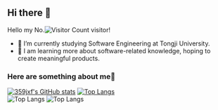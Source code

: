 ## Hi there 👋

<!--
**359jxf/359jxf** is a ✨ _special_ ✨ repository because its `README.md` (this file) appears on your GitHub profile.

Here are some ideas to get you started:

- 🔭 I’m currently working on ...
- 🌱 I’m currently learning ...
- 👯 I’m looking to collaborate on ...
- 🤔 I’m looking for help with ...
- 💬 Ask me about ...
- 📫 How to reach me: ...
- 😄 Pronouns: ...
- ⚡ Fun fact: ...

chart: https://gitcode.com/gh_mirrors/gi/github-readme-activity-graph/overview?utm_source=artical_gitcode&index=bottom&type=card&webUrl&isLogin=null
others: https://github.com/anuraghazra/github-readme-stats
icons: https://dev.to/envoy_/150-badges-for-github-pnk
-->

Hello my No.![Visitor Count](https://profile-counter.glitch.me/359jxf/count.svg) visitor!

- 🔭 I’m currently studying Software Engineering at Tongji University.
- 🌱 I am learning more about software-related knowledge, hoping to create meaningful products.

### Here are something about me🤔

[![359jxf's GitHub stats](https://github-readme-stats.vercel.app/api?username=359jxf)](https://github.com/anuraghazra/github-readme-stats)
[![Top Langs](https://github-readme-stats.vercel.app/api/top-langs/?username=359jxf&layout=donut)](https://github.com/anuraghazra/github-readme-stats)
<br>
![Top Langs](https://img.shields.io/badge/Vue.js-35495E?style=for-the-badge&logo=vue.js&logoColor=4FC08D)
![Top Langs](https://img.shields.io/badge/C%2B%2B-00599C?style=for-the-badge&logo=c%2B%2B&logoColor=white)
<!--
[![Ashutosh's github activity graph](https://github-readme-activity-graph.vercel.app/graph?username=359jxf&theme=vue&point=dcdcdc&line=ABD32F&bg_color=ffffff)](https://github.com/ashutosh00710/github-readme-activity-graph)
-->




